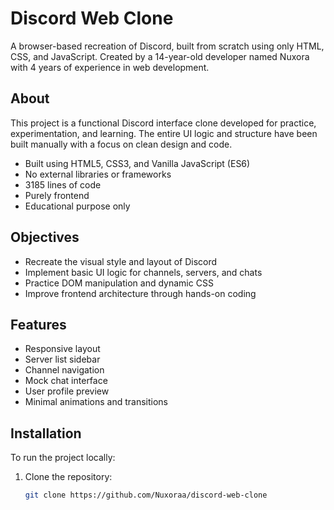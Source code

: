 # Discord Web Clone

A browser-based recreation of Discord, built from scratch using only HTML, CSS, and JavaScript. Created by a 14-year-old developer named Nuxora with 4 years of experience in web development.

## About

This project is a functional Discord interface clone developed for practice, experimentation, and learning. The entire UI logic and structure have been built manually with a focus on clean design and code.

- Built using HTML5, CSS3, and Vanilla JavaScript (ES6)
- No external libraries or frameworks
- 3185 lines of code
- Purely frontend
- Educational purpose only

## Objectives

- Recreate the visual style and layout of Discord
- Implement basic UI logic for channels, servers, and chats
- Practice DOM manipulation and dynamic CSS
- Improve frontend architecture through hands-on coding

## Features

- Responsive layout
- Server list sidebar
- Channel navigation
- Mock chat interface
- User profile preview
- Minimal animations and transitions

## Installation

To run the project locally:

1. Clone the repository:
   ```bash
   git clone https://github.com/Nuxoraa/discord-web-clone
